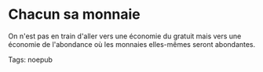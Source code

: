 # Chacun sa monnaie

On n'est pas en train d'aller vers une économie du gratuit mais vers une économie de l'abondance où les monnaies elles-mêmes seront abondantes.

Tags: noepub